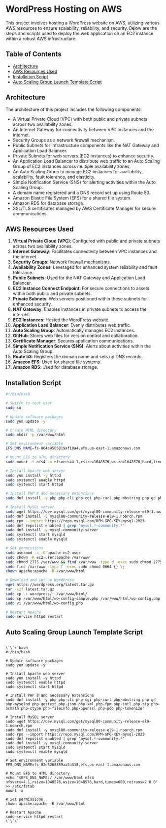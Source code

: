 
# WordPress Hosting on AWS

This project involves hosting a WordPress website on AWS, utilizing various AWS resources to ensure scalability, reliability, and security. Below are the steps and scripts used to deploy the web application on an EC2 instance within a robust AWS infrastructure.

## Table of Contents

- [Architecture](#architecture)
- [AWS Resources Used](#aws-resources-used)
- [Installation Script](#installation-script)
- [Auto Scaling Group Launch Template Script](#auto-scaling-group-launch-template-script)

## Architecture

The architecture of this project includes the following components:
- A Virtual Private Cloud (VPC) with both public and private subnets across two availability zones.
- An Internet Gateway for connectivity between VPC instances and the internet.
- Security Groups as a network firewall mechanism.
- Public Subnets for infrastructure components like the NAT Gateway and Application Load Balancer.
- Private Subnets for web servers (EC2 instances) to enhance security.
- An Application Load Balancer to distribute web traffic to an Auto Scaling Group of EC2 instances across multiple availability zones.
- An Auto Scaling Group to manage EC2 instances for availability, scalability, fault tolerance, and elasticity.
- Simple Notification Service (SNS) for alerting activities within the Auto Scaling Group.
- A domain name registered and a DNS record set up using Route 53.
- Amazon Elastic File System (EFS) for a shared file system.
- Amazon RDS for database storage.
- SSL/TLS certificates managed by AWS Certificate Manager for secure communications.

## AWS Resources Used

1. **Virtual Private Cloud (VPC)**: Configured with public and private subnets across two availability zones.
2. **Internet Gateway**: Facilitates connectivity between VPC instances and the internet.
3. **Security Groups**: Network firewall mechanisms.
4. **Availability Zones**: Leveraged for enhanced system reliability and fault tolerance.
5. **Public Subnets**: Used for the NAT Gateway and Application Load Balancer.
6. **EC2 Instance Connect Endpoint**: For secure connections to assets within both public and private subnets.
7. **Private Subnets**: Web servers positioned within these subnets for enhanced security.
8. **NAT Gateway**: Enables instances in private subnets to access the internet.
9. **EC2 Instances**: Hosted the WordPress website.
10. **Application Load Balancer**: Evenly distributes web traffic.
11. **Auto Scaling Group**: Automatically manages EC2 instances.
12. **GitHub**: Stores web files for version control and collaboration.
13. **Certificate Manager**: Secures application communications.
14. **Simple Notification Service (SNS)**: Alerts about activities within the Auto Scaling Group.
15. **Route 53**: Registers the domain name and sets up DNS records.
16. **Amazon EFS**: Used for shared file systems.
17. **Amazon RDS**: Used for database storage.

## Installation Script

```bash
#!/bin/bash

# Switch to root user
sudo su

# Update software packages
sudo yum update -y

# Create HTML directory
sudo mkdir -p /var/www/html

# Set environment variable
EFS_DNS_NAME=fs-064e9505819af10a4.efs.us-east-1.amazonaws.com

# Mount EFS to HTML directory
sudo mount -t nfs4 -o nfsvers=4.1,rsize=1048576,wsize=1048576,hard,timeo=600,retrans=2,noresvport "$EFS_DNS_NAME":/ /var/www/html

# Install Apache web server
sudo yum install -y httpd
sudo systemctl enable httpd
sudo systemctl start httpd

# Install PHP 8 and necessary extensions
sudo dnf install -y php php-cli php-cgi php-curl php-mbstring php-gd php-mysqlnd php-gettext php-json php-xml php-fpm php-intl php-zip php-bcmath php-ctype php-fileinfo php-openssl php-pdo php-tokenizer

# Install MySQL server
sudo wget https://dev.mysql.com/get/mysql80-community-release-el9-1.noarch.rpm
sudo dnf install -y mysql80-community-release-el9-1.noarch.rpm
sudo rpm --import https://repo.mysql.com/RPM-GPG-KEY-mysql-2023
sudo dnf repolist enabled | grep "mysql.*-community.*"
sudo dnf install -y mysql-community-server
sudo systemctl start mysqld
sudo systemctl enable mysqld

# Set permissions
sudo usermod -a -G apache ec2-user
sudo chown -R ec2-user:apache /var/www
sudo chmod 2775 /var/www && find /var/www -type d -exec sudo chmod 2775 {} \;
sudo find /var/www -type f -exec sudo chmod 0664 {} \;
chown apache:apache -R /var/www/html

# Download and set up WordPress
wget https://wordpress.org/latest.tar.gz
tar -xzf latest.tar.gz
sudo cp -r wordpress/* /var/www/html/
sudo cp /var/www/html/wp-config-sample.php /var/www/html/wp-config.php
sudo vi /var/www/html/wp-config.php

# Restart Apache
sudo service httpd restart

```

## Auto Scaling Group Launch Template Script

```

\`\`\`bash
#!/bin/bash

# Update software packages
sudo yum update -y

# Install Apache web server
sudo yum install -y httpd
sudo systemctl enable httpd
sudo systemctl start httpd

# Install PHP 8 and necessary extensions
sudo dnf install -y php php-cli php-cgi php-curl php-mbstring php-gd php-mysqlnd php-gettext php-json php-xml php-fpm php-intl php-zip php-bcmath php-ctype php-fileinfo php-openssl php-pdo php-tokenizer

# Install MySQL server
sudo wget https://dev.mysql.com/get/mysql80-community-release-el9-1.noarch.rpm
sudo dnf install -y mysql80-community-release-el9-1.noarch.rpm
sudo rpm --import https://repo.mysql.com/RPM-GPG-KEY-mysql-2023
sudo dnf repolist enabled | grep "mysql.*-community.*"
sudo dnf install -y mysql-community-server
sudo systemctl start mysqld
sudo systemctl enable mysqld

# Set environment variable
EFS_DNS_NAME=fs-02d3268559aa2a318.efs.us-east-1.amazonaws.com

# Mount EFS to HTML directory
echo "$EFS_DNS_NAME:/ /var/www/html nfs4 nfsvers=4.1,rsize=1048576,wsize=1048576,hard,timeo=600,retrans=2 0 0" >> /etc/fstab
mount -a

# Set permissions
chown apache:apache -R /var/www/html

# Restart Apache
sudo service httpd restart
\`\`\`
```
